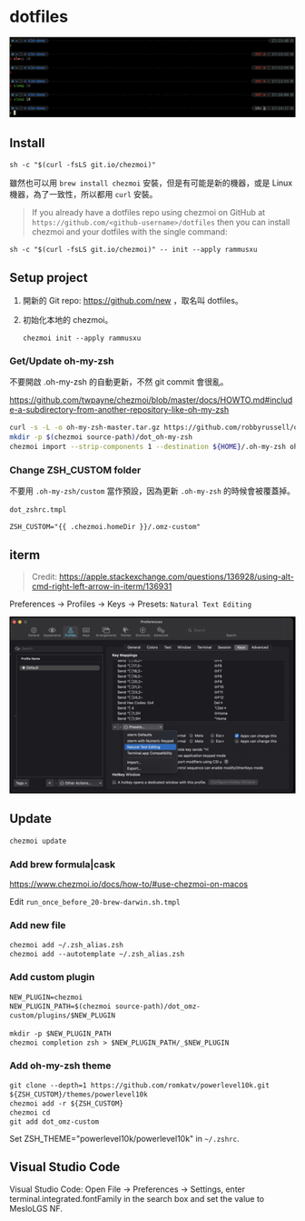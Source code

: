 # dotfiles

![demo](./images/demo.png)

## Install

```
sh -c "$(curl -fsLS git.io/chezmoi)"
```

雖然也可以用 `brew install chezmoi` 安裝，但是有可能是新的機器，或是 Linux 機器，為了一致性，所以都用 `curl` 安裝。

> If you already have a dotfiles repo using chezmoi on GitHub at `https://github.com/<github-username>/dotfiles` then you can install chezmoi and your dotfiles with the single command:

```
sh -c "$(curl -fsLS git.io/chezmoi)" -- init --apply rammusxu
```

## Setup project


1. 開新的 Git repo: https://github.com/new ，取名叫 dotfiles。

2. 初始化本地的 chezmoi。
    ```
    chezmoi init --apply rammusxu
    ```

### Get/Update oh-my-zsh

不要開啟 .oh-my-zsh 的自動更新，不然 git commit 會很亂。

https://github.com/twpayne/chezmoi/blob/master/docs/HOWTO.md#include-a-subdirectory-from-another-repository-like-oh-my-zsh

```bash
curl -s -L -o oh-my-zsh-master.tar.gz https://github.com/robbyrussell/oh-my-zsh/archive/master.tar.gz
mkdir -p $(chezmoi source-path)/dot_oh-my-zsh
chezmoi import --strip-components 1 --destination ${HOME}/.oh-my-zsh oh-my-zsh-master.tar.gz
```

### Change ZSH_CUSTOM folder

不要用 `.oh-my-zsh/custom` 當作預設，因為更新 `.oh-my-zsh` 的時候會被覆蓋掉。

`dot_zshrc.tmpl`
```
ZSH_CUSTOM="{{ .chezmoi.homeDir }}/.omz-custom"
```

## iterm

> Credit: https://apple.stackexchange.com/questions/136928/using-alt-cmd-right-left-arrow-in-iterm/136931

Preferences -> Profiles -> Keys -> Presets: `Natural Text Editing`

![iterm-keys](./images/iterm-keys.png)

## Update
```bash
chezmoi update
```

### Add brew formula|cask

https://www.chezmoi.io/docs/how-to/#use-chezmoi-on-macos

Edit `run_once_before_20-brew-darwin.sh.tmpl`


### Add new file
```
chezmoi add ~/.zsh_alias.zsh
chezmoi add --autotemplate ~/.zsh_alias.zsh
```

### Add custom plugin
```
NEW_PLUGIN=chezmoi
NEW_PLUGIN_PATH=$(chezmoi source-path)/dot_omz-custom/plugins/$NEW_PLUGIN

mkdir -p $NEW_PLUGIN_PATH
chezmoi completion zsh > $NEW_PLUGIN_PATH/_$NEW_PLUGIN
```

### Add oh-my-zsh theme
```
git clone --depth=1 https://github.com/romkatv/powerlevel10k.git ${ZSH_CUSTOM}/themes/powerlevel10k
chezmoi add -r ${ZSH_CUSTOM}
chezmoi cd
git add dot_omz-custom
```

Set ZSH_THEME="powerlevel10k/powerlevel10k" in `~/.zshrc`.


## Visual Studio Code

Visual Studio Code: Open File → Preferences → Settings, enter terminal.integrated.fontFamily in the search box and set the value to MesloLGS NF.
